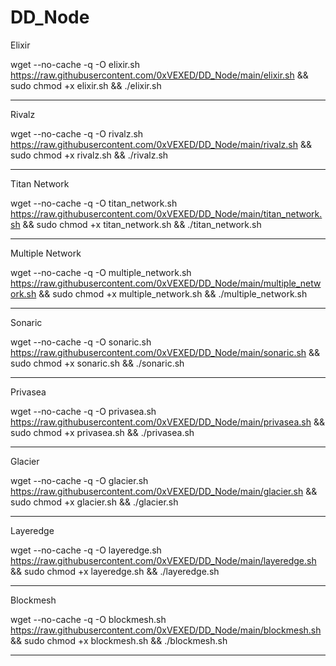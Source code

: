 # DD_Node

Elixir

wget --no-cache -q -O elixir.sh https://raw.githubusercontent.com/0xVEXED/DD_Node/main/elixir.sh && sudo chmod +x elixir.sh && ./elixir.sh

----------------------------------------------------------------------------------------------------------------------------------------------------------------------------------

Rivalz

wget --no-cache -q -O rivalz.sh https://raw.githubusercontent.com/0xVEXED/DD_Node/main/rivalz.sh && sudo chmod +x rivalz.sh && ./rivalz.sh

----------------------------------------------------------------------------------------------------------------------------------------------------------------------------------

Titan Network

wget --no-cache -q -O titan_network.sh https://raw.githubusercontent.com/0xVEXED/DD_Node/main/titan_network.sh && sudo chmod +x titan_network.sh && ./titan_network.sh

----------------------------------------------------------------------------------------------------------------------------------------------------------------------------------

Multiple Network

wget --no-cache -q -O multiple_network.sh https://raw.githubusercontent.com/0xVEXED/DD_Node/main/multiple_network.sh && sudo chmod +x multiple_network.sh && ./multiple_network.sh

----------------------------------------------------------------------------------------------------------------------------------------------------------------------------------

Sonaric

wget --no-cache -q -O sonaric.sh https://raw.githubusercontent.com/0xVEXED/DD_Node/main/sonaric.sh && sudo chmod +x sonaric.sh && ./sonaric.sh

----------------------------------------------------------------------------------------------------------------------------------------------------------------------------------

Privasea

wget --no-cache -q -O privasea.sh https://raw.githubusercontent.com/0xVEXED/DD_Node/main/privasea.sh && sudo chmod +x privasea.sh && ./privasea.sh

----------------------------------------------------------------------------------------------------------------------------------------------------------------------------------

Glacier

wget --no-cache -q -O glacier.sh https://raw.githubusercontent.com/0xVEXED/DD_Node/main/glacier.sh && sudo chmod +x glacier.sh && ./glacier.sh

----------------------------------------------------------------------------------------------------------------------------------------------------------------------------------

Layeredge

wget --no-cache -q -O layeredge.sh https://raw.githubusercontent.com/0xVEXED/DD_Node/main/layeredge.sh && sudo chmod +x layeredge.sh && ./layeredge.sh

----------------------------------------------------------------------------------------------------------------------------------------------------------------------------------

Blockmesh

wget --no-cache -q -O blockmesh.sh https://raw.githubusercontent.com/0xVEXED/DD_Node/main/blockmesh.sh && sudo chmod +x blockmesh.sh && ./blockmesh.sh

----------------------------------------------------------------------------------------------------------------------------------------------------------------------------------
